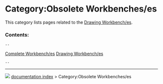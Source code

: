 # Category:Obsolete Workbenches/es
This category lists pages related to the [Drawing Workbench/es](Drawing_Workbench/es.md).

### Contents:

    --
  [Complete Workbench/es](Complete_Workbench/es.md)   [Drawing Workbench/es](Drawing_Workbench/es.md)   
                                                                                                                        
    --



---
![](images/Right_arrow.png) [documentation index](../README.md) > Category:Obsolete Workbenches/es
